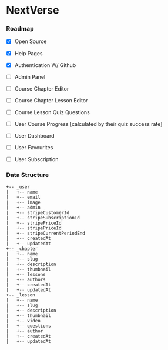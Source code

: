 # NextVerse

### Roadmap
- [x] Open Source 
- [x] Help Pages
- [x] Authentication W/ Github
- [ ] Admin Panel
- [ ] Course Chapter Editor
- [ ] Course Chapter Lesson Editor
- [ ] Course Lesson Quiz Questions
- [ ] User Course Progress [calculated by their quiz success rate]
- [ ] User Dashboard
- [ ] User Favourites
- [ ] User Subscription


### Data Structure
```
+-- _user
|   +-- name
|   +-- email
|   +-- image
|   +-- admin
|   +-- stripeCustomerId
|   +-- stripeSubscriptionId
|   +-- stripePriceId
|   +-- stripePriceId
|   +-- stripeCurrentPeriodEnd
|   +-- createdAt
|   +-- updatedAt
+-- _chapter
|   +-- name
|   +-- slug
|   +-- description
|   +-- thumbnail
|   +-- lessons
|   +-- authors
|   +-- createdAt
|   +-- updatedAt
+-- _lesson
|   +-- name
|   +-- slug
|   +-- description
|   +-- thumbnail
|   +-- video
|   +-- questions
|   +-- author
|   +-- createdAt
|   +-- updatedAt
```